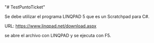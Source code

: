 "# TestPuntoTicket" 

Se debe utilizar el programa LINQPAD 5 que es un Scratchpad para C#.

URL: https://www.linqpad.net/download.aspx

se abre el archivo con LINQPAD y se ejecuta con F5.